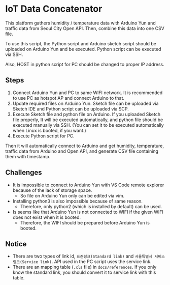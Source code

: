 # IoT Data Concatenator

This platform gathers humidity / temperature data with Arduino Yun and traffic data from Seoul City Open API.
Then, combine this data into one CSV file.

To use this script, the Python script and Arduino sketch script should be uploaded on Arduino Yun and be executed.
Python script can be executed via SSH.

Also, HOST in python script for PC should be changed to proper IP address.

## Steps

1. Connect Arduino Yun and PC to same WIFI network. It is recommended to use PC as hotspot AP and connect Arduino to that.
1. Update required files on Arduino Yun. Sketch file can be uploaded via Sketch IDE and Python script can be uploaded via SCP.
1. Execute Sketch file and python file on Arduino. If you uploaded Sketch file properly, It will be executed automatically, and python file should be executed manually via SSH. (You can set it to be executed automatically when Linux is booted, if you want.)
1. Execute Python script for PC.

Then it will automatically connect to Arduino and get humidity, temperature, traffic data from Arduino and Open API, and generate CSV file containing them with timestamp.

## Challenges

- It is impossible to connect to Arduino Yun with VS Code remote explorer because of the lack of storage space.
  - So file on Arduino Yun only can be edited via vim.
- Installing python3 is also impossible because of same reason.
  - Therefore, only python2 (which is installed by default) can be used.
- Is seems like that Arduino Yun is not connected to WIFI if the given WIFI does not exist when it is booted.
  - Therefore, the WIFI should be prepared before Arduino Yun is booted.

## Notice

- There are two types of link id, `표준링크(Standard link)` and `서울특별시 서비스링크(Service link)`. API used in the PC script  uses the service link.
- There are an mapping table (`.xls` file) in `docs/references`. If you only know the standard link, you should convert it to service link with this table.